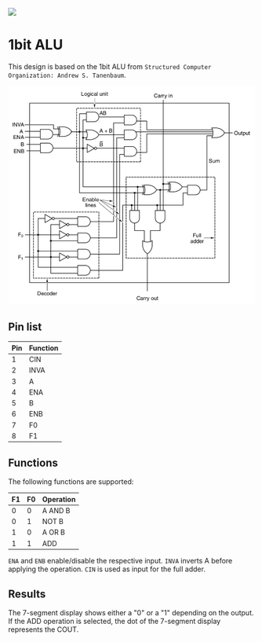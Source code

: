 ![](../../workflows/wokwi/badge.svg)

# 1bit ALU

This design is based on the 1bit ALU from `Structured Computer Organization: Andrew S. Tanenbaum`.

![1bit ALU](./img/1bit-alu.png)

## Pin list

| Pin | Function |
|---|------|
| 1 | CIN  |
| 2 | INVA |
| 3 | A    |
| 4 | ENA  |
| 5 | B    |
| 6 | ENB  |
| 7 | F0   |
| 8 | F1   |

## Functions

The following functions are supported:

| F1 | F0 | Operation |
|----|----|---------|
| 0  | 0  | A AND B |
| 0  | 1  | NOT B   |
| 1  | 0  | A OR B  |
| 1  | 1  | ADD     |

`ENA` and `ENB` enable/disable the respective input.
`INVA` inverts A before applying the operation.
`CIN` is used as input for the full adder.

## Results

The 7-segment display shows either a "0" or a "1" depending on the output.
If the ADD operation is selected, the dot of the 7-segment display represents the COUT.
